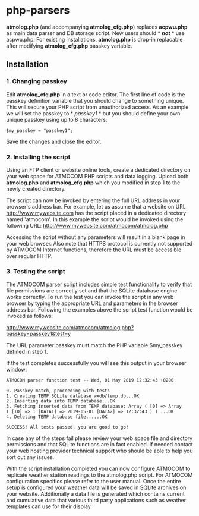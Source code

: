 # php-parsers
**atmolog.php** (and accompanying **atmolog_cfg.php**) replaces **acpwu.php** as main data parser and DB storage script. New users should * ***not*** * use acpwu.php. For existing installations, **atmolog.php** is drop-in replacable after modifying **atmolog_cfg.php** passkey variable.

## Installation
### 1. Changing passkey
Edit **atmolog_cfg.php** in a text or code editor. The first line of code is the passkey definition variable that you should change to something unique. This will secure your PHP script from unauthorized access. As an example we will set the passkey to * *passkey1* * but you should define your own unique passkey using up to 8 characters:

``$my_passkey = "passkey1";``

Save the changes and close the editor.

### 2. Installing the script
Using an FTP client or website online tools, create a dedicated directory on your web space for ATMOCOM PHP scripts and data logging. Upload both **atmolog.php** and **atmolog_cfg.php** which you modified in step 1 to the newly created directory.

The script can now be invoked by entering the full URL address in your browser's address bar. For example, let us assume that a website on URL http://www.mywebsite.com has the script placed in a dedicated directory named 'atmocom'. In this example the script would be invoked using the following URL: http://www.mywebsite.com/atmocom/atmolog.php

Accessing the script without any parameters will result in a blank page in your web browser. Also note that HTTPS protocol is currently not supported by ATMOCOM Internet functions, therefore the URL must be accessible over regular HTTP.

### 3. Testing the script
The ATMOCOM parser script includes simple test functionality to verify that file permissions are correctly set and that the SQLite database engine works correctly. To run the test you can invoke the script in any web browser by typing the appropriate URL and parameters in the browser address bar. Following the examples above the script test function would be invoked as follows: 

http://www.mywebsite.com/atmocom/atmolog.php?passkey=passkey1&test=y

The URL parameter passkey must match the PHP variable $my_passkey defined in step 1.

If the test completes successfully you will see this output in your browser window:

```
ATMOCOM parser function test -- Wed, 01 May 2019 12:32:43 +0200

0. Passkey match, proceeding with tests
1. Creating TEMP SQLite database wxdb/temp.db...OK
2. Inserting data into TEMP database...OK
3. Fetching inserted data from TEMP database: Array ( [0] => Array 
( [ID] => 1 [DATA1] => 2019-05-01 [DATA2] => 12:32:43 ) ) ...OK
4. Deleting TEMP database file......OK

SUCCESS! All tests passed, you are good to go!
```

In case any of the steps fail please review your web space file and directory permissions and that SQLite functions are in fact enabled. If needed contact your web hosting provider technical support who should be able to help you sort out any issues.

With the script installation completed you can now configure ATMOCOM to replicate weather station readings to the atmolog.php script. For ATMOCOM configuration specifics please refer to the user manual. Once the entire setup is configured your weather data will be saved in SQLite archives on your website. Additionally a data file is generated which contains current and cumulative data that various third party applications such as weather templates can use for their display.
